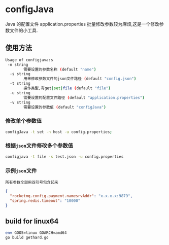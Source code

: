 # configJava
Java 的配置文件 application.properties 批量修改参数较为麻烦,这是一个修改参数文件的小工具.

## 使用方法
```bash
Usage of configjava:s
 -n string
        需要设置的参数名称 (default "name")
  -s string
        用来修改参数文件的json文件路径 (default "config.json")
  -t string
        操作类型,有get|set|file (default "file")
  -u string
        需要设置的配置文件路径 (default "application.properties")
  -v string
        需要设置的参数值 (default "configJava")
```
### 修改单个参数值
```bash
configJava -t set -n host -u config.properties;
```

### 根据`json`文件修改多个参数值
```bash
configjava -t file -s test.json -u config.properties  
```

### 示例`json`文件
`所有参数全部用双引号包含起来`
```json
{
  "rocketmq.config.payment.namesrvAddr": "x.x.x.x:9879",
  "spring.redis.timeout": "10000"
}
```

## build for linux64
```bash
env GOOS=linux GOARCH=amd64 
go build gethard.go
```
